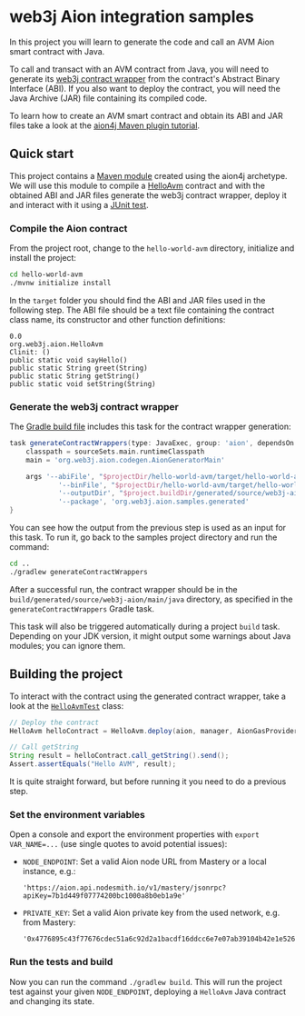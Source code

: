 web3j Aion integration samples
==============================

In this project you will learn to generate the code and call an AVM Aion smart contract with Java.

To call and transact with an AVM contract from Java, you will need to generate its 
[web3j contract wrapper](https://docs.web3j.io/smart_contracts.html#deploying-and-interacting-with-smart-contracts) 
from the contract's Abstract Binary Interface (ABI). If you also want to deploy the contract, you will need the Java 
Archive (JAR) file containing its compiled code.

To learn how to create an AVM smart contract and obtain its ABI and JAR files take a look at the 
[aion4j Maven plugin tutorial](https://docs.aion.network/docs/maven-and-aion4j).

## Quick start

This project contains a [Maven module](hello-world-avm) created using the aion4j archetype.
We will use this module to compile a [HelloAvm](hello-world-avm/src/main/java/org/web3j/aion/HelloAvm.java)
contract and with the obtained ABI and JAR files generate the web3j contract wrapper, deploy it and interact with it 
using a [JUnit test](src/test/java/org/web3j/aion/samples/HelloAvmTest.java).

### Compile the Aion contract

From the project root, change to the `hello-world-avm` directory, initialize and install the project:
```bash
cd hello-world-avm
./mvnw initialize install
```
In the `target` folder you should find the ABI and JAR files used in the following step. 
The ABI file should be a text file containing the contract class name, its constructor and other function definitions:
```
0.0
org.web3j.aion.HelloAvm
Clinit: ()
public static void sayHello()
public static String greet(String)
public static String getString()
public static void setString(String)
```

### Generate the web3j contract wrapper

The [Gradle build file](build.gradle) includes this task for the contract wrapper generation:
```groovy
task generateContractWrappers(type: JavaExec, group: 'aion', dependsOn: 'clean') {
    classpath = sourceSets.main.runtimeClasspath
    main = 'org.web3j.aion.codegen.AionGeneratorMain'

    args '--abiFile', "$projectDir/hello-world-avm/target/hello-world-avm-0.1.0-SNAPSHOT.abi",
            '--binFile', "$projectDir/hello-world-avm/target/hello-world-avm-0.1.0-SNAPSHOT.jar",
            '--outputDir', "$project.buildDir/generated/source/web3j-aion/main/java",
            '--package', 'org.web3j.aion.samples.generated'
}
```
You can see how the output from the previous step is used as an input for this task.
To run it, go back to the samples project directory and run the command:
```bash
cd ..
./gradlew generateContractWrappers
```
After a successful run, the contract wrapper should be in the `build/generated/source/web3j-aion/main/java` directory,
as specified in the `generateContractWrappers` Gradle task.

This task will also be triggered automatically during a project `build` task.
Depending on your JDK version, it might output some warnings about Java modules; you can ignore them.

## Building the project

To interact with the contract using the generated contract wrapper, take a look at the
[`HelloAvmTest`](src/test/java/org/web3j/aion/samples/HelloAvmTest.java) class:
```java
// Deploy the contract 
HelloAvm helloContract = HelloAvm.deploy(aion, manager, AionGasProvider.INSTANCE).send();

// Call getString 
String result = helloContract.call_getString().send();
Assert.assertEquals("Hello AVM", result);
```
It is quite straight forward, but before running it you need to do a previous step.

### Set the environment variables

Open a console and export the environment properties with `export VAR_NAME=...` 
(use single quotes to avoid potential issues):

   * `NODE_ENDPOINT`: Set a valid Aion node URL from Mastery or a local instance, e.g.:
     ```
     'https://aion.api.nodesmith.io/v1/mastery/jsonrpc?apiKey=7b1d449f07774200bc1000a8b0eb1a9e'
     ```
   * `PRIVATE_KEY`: Set a valid Aion private key from the used network, e.g. from Mastery: 
     ```
     '0x4776895c43f77676cdec51a6c92d2a1bacdf16ddcc6e7e07ab39104b42e1e52608fe2bf5757b8261d4937f13b5815448f2144f9c1409a3fab4c99ca86fff8a36'
     ```

### Run the tests and build

Now you can run the command `./gradlew build`. This will run the project test against your given `NODE_ENDPOINT`,
deploying a `HelloAvm` Java contract and changing its state. 

